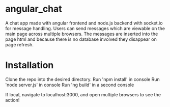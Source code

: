 # angular_chat

A chat app made with angular frontend and node.js backend with socket.io for message handling.
Users can send messages which are viewable on the main page across multiple browsers.
The messages are inserted into the page html and because there is no database involved they disappear on page refresh.

# Installation

Clone the repo into the desired directory.
Run 'npm install' in console
Run 'node server.js' in console
Run 'ng build' in a second console

If local, navigate to localhost:3000, and open multiple browsers to see the action!
